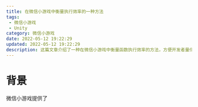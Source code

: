 ```yaml
---
title: 在微信小游戏中衡量执行效率的一种方法
tags: 
 - 微信小游戏
 - Unity
category: 微信小游戏
date: 2022-05-12 19:22:29
updated: 2022-05-12 19:22:29
description: 这篇文章介绍了一种在微信小游戏中衡量函数执行效率的方法，方便开发者量化函数的执行效率。
---
```


# 背景

微信小游戏提供了